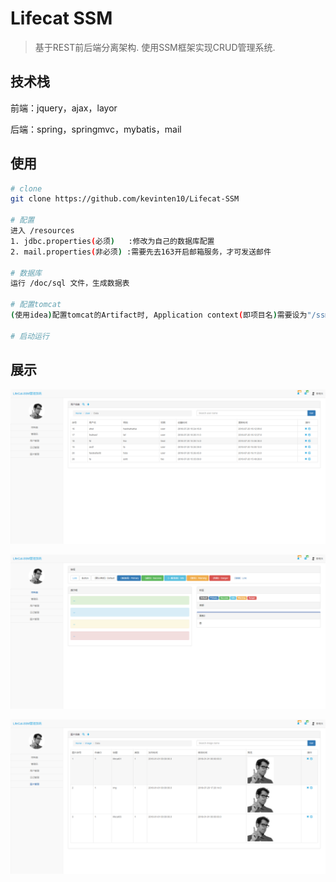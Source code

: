 # Lifecat SSM

> 基于REST前后端分离架构. 使用SSM框架实现CRUD管理系统.   

## 技术栈

前端：jquery，ajax，layor

后端：spring，springmvc，mybatis，mail

## 使用
``` bash
# clone
git clone https://github.com/kevinten10/Lifecat-SSM

# 配置
进入 /resources
1. jdbc.properties(必须)   :修改为自己的数据库配置
2. mail.properties(非必须) :需要先去163开启邮箱服务，才可发送邮件  
    
# 数据库
运行 /doc/sql 文件，生成数据表

# 配置tomcat
(使用idea)配置tomcat的Artifact时, Application context(即项目名)需要设为"/ssm"

# 启动运行
```

## 展示

 ![show](doc/image/show2-1.png)
 
 ![show](doc/image/show2-2.png)
 
 ![show](doc/image/show2-3.png)
  

  
